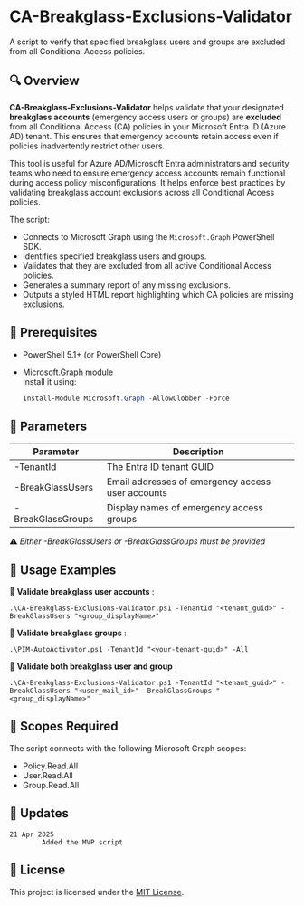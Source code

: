 # CA-Breakglass-Exclusions-Validator
 A script to verify that specified breakglass users and groups are excluded from all Conditional Access policies.

## 🔍 Overview

**CA-Breakglass-Exclusions-Validator** helps validate that your designated **breakglass accounts** (emergency access users or groups) are **excluded** from all Conditional Access (CA) policies in your Microsoft Entra ID (Azure AD) tenant. This ensures that emergency accounts retain access even if policies inadvertently restrict other users.

This tool is useful for Azure AD/Microsoft Entra administrators and security teams who need to ensure emergency access accounts remain functional during access policy misconfigurations. It helps enforce best practices by validating breakglass account exclusions across all Conditional Access policies.

The script:
- Connects to Microsoft Graph using the `Microsoft.Graph` PowerShell SDK.
- Identifies specified breakglass users and groups.
- Validates that they are excluded from all active Conditional Access policies.
- Generates a summary report of any missing exclusions.
- Outputs a styled HTML report highlighting which CA policies are missing exclusions.


## 🧰 Prerequisites

- PowerShell 5.1+ (or PowerShell Core)
- Microsoft.Graph module  
  Install it using:

  ```powershell
  Install-Module Microsoft.Graph -AllowClobber -Force
  ```

 ## 🔧 Parameters

| Parameter	| Description | 
|-----------|-------------|
| -TenantId	| The Entra ID tenant GUID |
| -BreakGlassUsers	| Email addresses of emergency access user accounts |
| -BreakGlassGroups	| Display names of emergency access groups |

⚠️ _Either -BreakGlassUsers or -BreakGlassGroups must be provided_

## 🧪 Usage Examples
🔹 **Validate breakglass user accounts** : 
```
.\CA-Breakglass-Exclusions-Validator.ps1 -TenantId "<tenant_guid>" -BreakGlassUsers "<group_displayName>"
```

🔹 **Validate breakglass groups** : 

```
.\PIM-AutoActivator.ps1 -TenantId "<your-tenant-guid>" -All
```

🔹 **Validate both breakglass user and group** :  
```
.\CA-Breakglass-Exclusions-Validator.ps1 -TenantId "<tenant_guid>" -BreakGlassUsers "<user_mail_id>" -BreakGlassGroups "<group_displayName>"
```

 ## 🔐 Scopes Required
The script connects with the following Microsoft Graph scopes:
- Policy.Read.All
- User.Read.All
- Group.Read.All


## 🔄 Updates
```
21 Apr 2025
        Added the MVP script
```
## 📄 License
This project is licensed under the [MIT License](LICENSE).